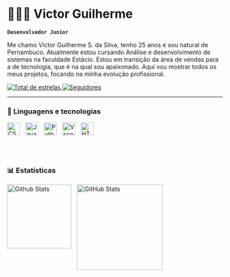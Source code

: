 # 👨🏻‍💻 Victor Guilherme

**`Desenvolvedor Junior`**

Me chamo Victor Guilherme S. da Silva, tenho 25 anos e sou natural de Pernambuco.
Atualmente estou cursando Análise e desenvolvimento de sistemas na faculdade 
Estácio. Estou em transição da área de vendas para a de tecnologia, que é na 
qual sou apaixonado. Aqui vou mostrar todos os meus projetos, focando na minha
evolução profissional.

<p align="left">
    </a> 
    <a href="https://github.com/VttrrG?tab=repositories&sort=stargazers">
        <img 
            alt="Total de estrelas" 
            title="Total de estrelas GitHub" 
            src="https://custom-icon-badges.demolab.com/github/stars/VttrrG?color=55960c&style=for-the-badge&labelColor=488207&logo=star&label=estrelas"
        />
    </a>
    <a href="https://github.com/VttrrG?tab=followers">
        <img 
            alt="Seguidores" 
            title="Me siga no GitHub" 
            src="https://custom-icon-badges.demolab.com/github/followers/VttrrG?color=236ad3&labelColor=1155ba&style=for-the-badge&logo=github&label=Seguidores&logoColor=white"
        />
    </a>
</p>

---

### 🤖 Linguagens e tecnologias


<img 
    aling="left" 
    alt="HTML"
    title="HTML" 
    width="30px" 
    style="padding-right: 10px;" 
    src="https://cdn.jsdelivr.net/gh/devicons/devicon@latest/icons/html5/html5-original.svg"/>
<img 
    align="left" 
    alt="CSS" 
    title="CSS"
    width="30px" 
    style="padding-right: 10px;" 
    src="https://cdn.jsdelivr.net/gh/devicons/devicon@latest/icons/css3/css3-original.svg" 
/>
<img 
    align="left" 
    alt="JavaScript" 
    title="JavaScript"
    width="30px" 
    style="padding-right: 10px;" 
    src="https://cdn.jsdelivr.net/gh/devicons/devicon@latest/icons/javascript/javascript-original.svg" 
   />
   <img 
    align="left" 
    alt="Python" 
    title="Python"
    width="30px" 
    style="padding-right: 10px;" 
    src="https://cdn.jsdelivr.net/gh/devicons/devicon@latest/icons/python/python-original.svg" 
/>
<img
align="left" 
    alt="Vscode" 
    title="Vscode"
    width="30px" 
    style="padding-right: 10px;" 
    src="https://cdn.jsdelivr.net/gh/devicons/devicon@latest/icons/vscode/vscode-original.svg" 
    />

<br/>
<br/>

### 📊 Estatísticas

<p>
  <img 
    align="left" 
    alt="Github Stats"
    height="150" 
    style="padding-right: 10px;" 
    src="https://github-readme-stats.vercel.app/api?username=VttrrG&show_icons=true&theme=tokyonight&include_all_commits=true&locale=pt-br" 
  />

  <img 
      align="left" 
      alt="GitHub Stats" 
      height="200" 
      src="https://github-readme-stats.vercel.app/api/top-langs/?username=VttrrG&theme=tokyonight&layout=compact&custom_title=Tecnologias&langs_count=9" 
  />

